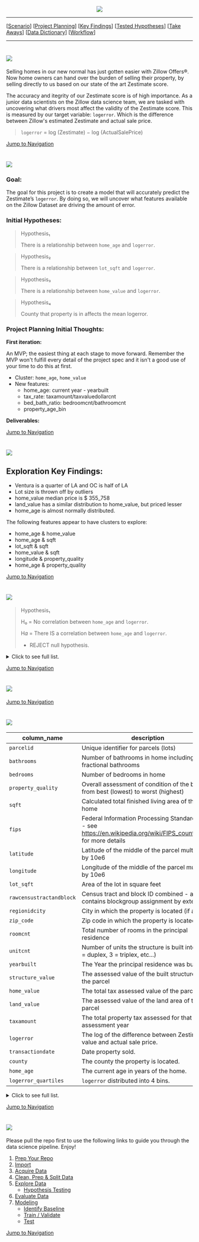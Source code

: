 <div style="text-align:center"><img src="https://i.pinimg.com/originals/ba/d8/f6/bad8f6b66a410c907e62cca823eea463.png"/></div>

___

<a id='navigation'></a>

[[Scenario](#scenario)]
[[Project Planning](#project-planning)]
[[Key Findings](#key-findings)]
[[Tested Hypotheses](#tested-hypotheses)]
[[Take Aways](#take-aways)]
[[Data Dictionary](#data-dictionary)]
[[Workflow](#workflow)]

___

<a name="scenario"></a><h1><img src="https://i.pinimg.com/originals/cd/51/c7/cd51c7eb324f7092a391c2e6a9e08b2b.png"/></h1>

Selling homes in our new normal has just gotten easier with Zillow Offers®. Now home owners can hand over the burden of selling their property, by selling directly to us based on our state of the art Zestimate score.

The accuracy and itegrity of our Zestimate score is of high importance. As a junior data scientists on the Zillow data science team, we are tasked with uncovering what drivers most affect the validity of the Zestimate score. This is measured by our target variable: `logerror`. Which is the difference between Zillow's estimated Zestimate and actual sale price. 
>`logerror` = log (Zestimate) − log (ActualSalePrice)


[Jump to Navigation](#navigation)

<a name="project-planning"></a><h1><img src="https://i.pinimg.com/originals/08/5a/eb/085aeb8e6c5addd4114c7ecc12166145.png"/></h1>

### Goal: 
The goal for this project is to create a model that will accurately predict the Zestimate’s `logerror`. By doing so, we will uncover what features available on the Zillow Dataset are driving the amount of error.

### Initial Hypotheses:

> Hypothesis₁
>
> There is a relationship between `home_age` and `logerror`.
    
> Hypothesis₂
>
> There is a relationship between `lot_sqft` and `logerror`.
    
> Hypothesis₃
>
> There is a relationship between `home_value` and `logerror`.
    
> Hypothesis₄
>
> County that property is in affects the mean logerror.
    
### Project Planning Initial Thoughts:
**First iteration:**

An MVP; the easiest thing at each stage to move forward. Remember the MVP won't fulfill every detail of the project spec and it isn't a good use of your time to do this at first.
- Cluster: `home_age`, `home_value`
- New features:
    - home_age: current year - yearbuilt
    - tax_rate: taxamount/taxvaluedollarcnt
    - bed_bath_ratio: bedroomcnt/bathroomcnt
    - property_age_bin 

**Deliverables:**

    
    
[Jump to Navigation](#navigation)

<a name="key-findings"></a><h1><img src="https://i.pinimg.com/originals/82/02/e8/8202e8d3a1cfda0a8d828ea688b6b36e.png"/></h1>

## Exploration Key Findings:

- Ventura is a quarter of LA and OC is half of LA
- Lot size is thrown off by outliers
- home_value median price is $ 355_758
- land_value has a similar distribution to home_value, but priced lesser
- home_age is almost normally distributed.

The following features appear to have clusters to explore:

- home_age & home_value
- home_age & sqft
- lot_sqft & sqft
- home_value & sqft
- longitude & property_quality
- home_age & property_quality


[Jump to Navigation](#navigation)

<a name="tested-hypotheses"></a><h1><img src="https://i.pinimg.com/originals/f8/6c/1f/f86c1fc26068ad184455e11c7c5858cc.png"/></h1>


> Hypothesis₁
>
> H₀ = No correlation between `home_age` and `logerror`.
>
> H𝛼 = There IS a correlation between `home_age` and `logerror`.
> - REJECT null hypothesis.

<details>
  <summary>Click to see full list. </summary>
    
> Hypothesis₂
>
> H₀ = No correlation between `lot_sqft` and `logerror`.
>
> H𝛼 = There IS a correlation between `lot_sqft` and `logerror`.
> - FAIL to reject null hypothesis.
    
       
> Hypothesis₃
>
> H₀ = No correlation between `home_value` and `logerror`.
>
> H𝛼 = There IS a correlation between `home_value` and `logerror`.
> - FAIL to reject null hypothesis.    
   
    
> Hypothesis₄
>
> H₀ = Mean logerror is the same for small homes on small lots & Average sized homes on small lots.
>
> H𝛼 = Mean logerror for small homes on small lots & Average sized homes on small lots are different.
> - FAIL to reject null hypothesis.
  
    
> Hypothesis₅
>
> H₀ = Mean logerror is the same for properties in Los Angeles County & Orange County.
>
> H𝛼 = Mean logerror for properties in Los Angeles County & Orange County are different.
> - REJECT null hypothesis.
    
> Hypothesis₆
>
> H₀ = Mean logerror is the same for properties in Los Angeles County & Ventura County.
>
> H𝛼 = Mean logerror for properties in Los Angeles County & Ventura County are different.
> - FAIL to reject null hypothesis.
    
> Hypothesis₇
>
> H₀ = Mean logerror is the same for properties in Orange County & Ventura County.
>
> H𝛼 = Mean logerror for properties in Orange County & Ventura County are different.
> - FAIL to reject null hypothesis.
    
    
</details>


    
[Jump to Navigation](#navigation)

<a name="take-aways"></a><h1><img src="https://i.pinimg.com/originals/0b/24/91/0b2491f3c35b30155defee2f5ee6c3c3.png"/></h1>


[Jump to Navigation](#navigation)

<a name="data-dictionary"></a><h1><img src="https://i.pinimg.com/originals/2f/d4/c1/2fd4c1a67997f7c7c32b556aefd7ce1a.png"/></h1>

| column_name                 | description                                                                                                         | key             | dtype    |
|-----------------------------|---------------------------------------------------------------------------------------------------------------------|-----------------|----------|
| `parcelid`                  | Unique identifier for parcels (lots)                                                                                |                 | int64    |
| `bathrooms`                 | Number of bathrooms in home including fractional bathrooms                                                          |                 | float64  |
| `bedrooms`                  | Number of bedrooms in home                                                                                          |                 | int64    |
| `property_quality`          | Overall assessment of condition of the building from best (lowest) to worst (highest)                               |                 | int64    |   
| `sqft`                      | Calculated total finished living area of the home                                                                   |                 | float64  |
| `fips`                      | Federal Information Processing Standard code -  see https://en.wikipedia.org/wiki/FIPS_county_code for more details |                 | int64    |
| `latitude`                  | Latitude of the middle of the parcel multiplied by 10e6                                                             |                 | float64  |
| `longitude`                 | Longitude of the middle of the parcel multiplied by 10e6                                                            |                 | float64  |
| `lot_sqft`                  | Area of the lot in square feet                                                                                      |                 | float64  |
| `rawcensustractandblock`    | Census tract and block ID combined - also contains blockgroup assignment by extension                               |                 | float64  |
| `regionidcity`              | City in which the property is located (if any)                                                                      |                 | float64  |
| `zip_code`                  | Zip code in which the property is located                                                                           |                 | int64    |
| `roomcnt`                   | Total number of rooms in the principal residence                                                                    |                 | int64    |
| `unitcnt`                   | Number of units the structure is built into (i.e. 2 = duplex, 3 = triplex, etc...)                                  |                 | int64    |
| `yearbuilt`                 | The Year the principal residence was built                                                                          |                 | int64    |
| `structure_value`           | The assessed value of the built structure on the parcel                                                             |                 | float64  |
| `home_value`                | The total tax assessed value of the parcel                                                                          |                 | float64  |
| `land_value`                | The assessed value of the land area of the parcel                                                                   |                 | float64  |
| `taxamount`                 | The total property tax assessed for that assessment year                                                            |                 | float64  |
| `logerror`                  | The log of the difference between Zestimate value and actual sale price.                                            |                 | float64  |
| `transactiondate`           | Date property sold.                                                                                                 |                 | object   |
| `county`                    | The county the property is located.                                                                                 |                 | object   |
| `home_age`                  | The current age in years of the home.                                                                               |                 | int64    |
| `logerror_quartiles`        | `logerror` distributed into 4 bins.                                                                                 |                 | category |

<details>
  <summary>Click to see full list. </summary>

| column_name                 | description                                                                                                         | key             | dtype    |
|-----------------------------|---------------------------------------------------------------------------------------------------------------------|-----------------|----------| 
| `young_smhome`              | Indicates if the property is a young small square footage home.                                                     | 1 = yes, 0 = no | uint8    |
| `middleaged_smhome`         | Indicates if the property is a mid-aged small square footage home.                                                  | 1 = yes, 0 = no | uint8    |
| `old_smhome`                | Indicates if the property is an old small square footage home.                                                      | 1 = yes, 0 = no | uint8    |
| `young_avghome`             | Indicates if the property is a young average-sized square footage home.                                             | 1 = yes, 0 = no | uint8    |
| `veteran_avghome`           | Indicates if the property is a mid-to-old aged average-sized square footage home.                                   | 1 = yes, 0 = no | uint8    |
| `lghome`                    | Indicates if the property is a large-sized square footage home.                                                     | 1 = yes, 0 = no | uint8    |
| `smlot_smhome`              | Indicates if the property is a small square footage home on a small lot.                                            | 1 = yes, 0 = no | uint8    |
| `smlot_avghome`             | Indicates if the property is an averaged-sized square footage home on a small lot.                                  | 1 = yes, 0 = no | uint8    |
| `smlot_lghome`              | Indicates if the property is a large square footage home on a small lot.                                            | 1 = yes, 0 = no | uint8    |
| `mdlot`                     | Indicates if the property is on a medium-sized lot.                                                                 | 1 = yes, 0 = no | uint8    |
| `lglot`                     | Indicates if the property is on a large-sized lot.                                                                  | 1 = yes, 0 = no | uint8    |
| `xllot`                     | Indicates if the property is on an extra-large-sized lot.                                                           | 1 = yes, 0 = no | uint8    |
| `structure_dollar_per_sqft` | Value of the structure divided by square footage ($)                                                                |                 | float64  |
| `land_dollar_per_sqft`      | Value of the land divided by square footage ($)                                                                     |                 | float64  |
| `bed_bath_ratio`            | Number of bedrooms divided by number of bathrooms.                                                                  |                 | float64  |
| `sqft_binned`               | Square footage distributed into 3 even sized bins: Small, Medium, Large.                                            |                 | category |
| `LA`                        | Indicates if property is located in Los Angeles County.                                                             | 1 = yes, 0 = no | uint8    |
| `Orange`                    |  Indicates if property is located in Orange County.                                                                 | 1 = yes, 0 = no | uint8    |
| `avgqualityavgage`          | Indicates if property is a mid-aged home built of average quality.                                                  | 1 = yes, 0 = no | uint8    |
| `poor_quality_old_age`      | Indicates if property is an old home built of poor quality.                                                         | 1 = yes, 0 = no | uint8    |
| `avq_quality_young_age`     | Indicates if property is a young home built of average quality.                                                     | 1 = yes, 0 = no | uint8    |
| `avg_quality_old_age`       | Indicates if property is an old home built of average quality.                                                      | 1 = yes, 0 = no | uint8    |
| `bestest`                   | Indicates if property is built of high quality.                                                                     | 1 = yes, 0 = no | uint8    |

        
</details>

[Jump to Navigation](#navigation)

<a name="workflow"></a><h1><img src="https://i.pinimg.com/originals/96/13/36/961336fdcedb8a6025a978410e0d14b3.png"/></h1>

    
Please pull the repo first to use the following links to guide you through the data science pipeline. Enjoy!

1. [Prep Your Repo](#prep-your-repo)
1. [Import](#import)
1. [Acquire Data](#acquire-data)
1. [Clean, Prep & Split Data](#clean-prep-and-split-data)
1. [Explore Data](#explore-data)
    - [Hypothesis Testing](#hypothesis-testing)
1. [Evaluate Data](#evaluate-data)
1. [Modeling](#modeling)
    - [Identify Baseline](#identify-baseline)
    - [Train / Validate](#train-validate)
    - [Test](#test)



[Jump to Navigation](#navigation)












































